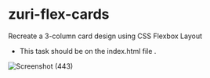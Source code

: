# zuri-flex-cards

Recreate a 3-column card design using CSS Flexbox Layout
- This task should be on the index.html file .

![Screenshot (443)](https://user-images.githubusercontent.com/49479307/174148564-f6af107b-9508-4448-8afd-eba229daacf5.png)
